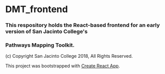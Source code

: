 # DMT_frontend

### This respository holds the React-based frontend for an early version of San Jacinto College's
### Pathways Mapping Toolkit.


(c) Copyright San Jacinto College 2018, All Rights Reserved.

This project was bootstrapped with [Create React App](https://github.com/facebookincubator/create-react-app).

